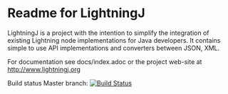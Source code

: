 # Readme for LightningJ

LightningJ is a project with the intention to simplify the integration of
existing Lightning node implementations for Java developers. It contains
simple to use API implementations and converters between JSON, XML.

For documentation see docs/index.adoc or the project web-site at
http://www.lightningj.org


Build status Master branch: [![Build Status](https://travis-ci.org/lightningj-org/lightningj.svg?branch=master)](https://travis-ci.org/lightningj-org/lightningj)